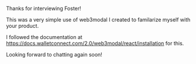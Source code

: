 Thanks for interviewing Foster!

This was a very simple use of web3modal I created to familarize myself with your product. 

I followed the documentation at https://docs.walletconnect.com/2.0/web3modal/react/installation for this.

Looking forward to chatting again soon!

